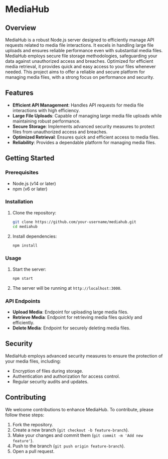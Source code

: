 # MediaHub

## Overview

MediaHub is a robust Node.js server designed to efficiently manage API requests related to media file interactions. It excels in handling large file uploads and ensures reliable performance even with substantial media files. MediaHub employs secure file storage methodologies, safeguarding your data against unauthorized access and breaches. Optimized for efficient media retrieval, it provides quick and easy access to your files whenever needed. This project aims to offer a reliable and secure platform for managing media files, with a strong focus on performance and security.

## Features

- **Efficient API Management**: Handles API requests for media file interactions with high efficiency.
- **Large File Uploads**: Capable of managing large media file uploads while maintaining robust performance.
- **Secure Storage**: Implements advanced security measures to protect files from unauthorized access and breaches.
- **Optimized Retrieval**: Ensures quick and efficient access to media files.
- **Reliability**: Provides a dependable platform for managing media files.

## Getting Started

### Prerequisites

- Node.js (v14 or later)
- npm (v6 or later)

### Installation

1. Clone the repository:

   ```sh
   git clone https://github.com/your-username/mediahub.git
   cd mediahub
   ```

2. Install dependencies:

   ```sh
   npm install
   ```

### Usage

1. Start the server:

   ```sh
   npm start
   ```

2. The server will be running at `http://localhost:3000`.

### API Endpoints

- **Upload Media**: Endpoint for uploading large media files.
- **Retrieve Media**: Endpoint for retrieving media files quickly and efficiently.
- **Delete Media**: Endpoint for securely deleting media files.

## Security

MediaHub employs advanced security measures to ensure the protection of your media files, including:

- Encryption of files during storage.
- Authentication and authorization for access control.
- Regular security audits and updates.

## Contributing

We welcome contributions to enhance MediaHub. To contribute, please follow these steps:

1. Fork the repository.
2. Create a new branch (`git checkout -b feature-branch`).
3. Make your changes and commit them (`git commit -m 'Add new feature'`).
4. Push to the branch (`git push origin feature-branch`).
5. Open a pull request.

